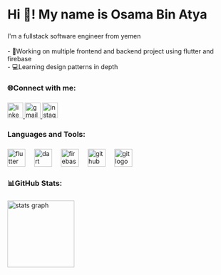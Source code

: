 <h1 align="left">Hi 👋! My name is Osama Bin Atya</h1>

###

<p align="left">I'm a fullstack software engineer from yemen<br><br>- 🔭Working on multiple frontend and backend project using flutter and firebase<br>- 💻Learning design patterns in depth</p>

###

<h3 align="left">🌐Connect with me:</h3>

###

<div align="left">
  <a href="https://www.linkedin.com/in/osama-bin-atya-b4b8b7360/" target="_blank">
  <img src="https://img.shields.io/static/v1?message=LinkedIn&logo=linkedin&label=&color=0077B5&logoColor=white&labelColor=&style=for-the-badge" height="35" alt="linkedin logo"  />
    <a/>
      <a href="mailto:osamabinatya@gmail.com" target="_blank">
  <img src="https://img.shields.io/static/v1?message=Gmail&logo=gmail&label=&color=D14836&logoColor=white&labelColor=&style=for-the-badge" height="35" alt="gmail logo"  />
        <a/>
          <a  href="https://www.instagram.com/osamabinatya/" target="_blank">
  <img src="https://img.shields.io/static/v1?message=Instagram&logo=instagram&label=&color=E4405F&logoColor=white&labelColor=&style=for-the-badge" height="35" alt="instagram logo"  />
            <a/>
</div>

###

<h3 align="left">Languages and Tools:</h3>

###

<div align="left">
  <img src="https://skillicons.dev/icons?i=flutter" height="40" alt="flutter logo"  />
  <img width="12" />
  <img src="https://skillicons.dev/icons?i=dart" height="40" alt="dart logo"  />
  <img width="12" />
  <img src="https://skillicons.dev/icons?i=firebase" height="40" alt="firebase logo"  />
  <img width="12" />
  <img src="https://skillicons.dev/icons?i=github" height="40" alt="github logo"  />
  <img width="12" />
  <img src="https://skillicons.dev/icons?i=git" height="40" alt="git logo"  />
</div>

###

<h3 align="left">📊GitHub Stats:</h3>

###

<div align="left">
  <img src="https://github-readme-stats.vercel.app/api?username=Osama-BinAtya&hide_title=false&hide_rank=false&show_icons=true&include_all_commits=true&count_private=true&disable_animations=false&theme=radical&locale=en&hide_border=true" height="150" alt="stats graph"  />
</div>

###
